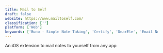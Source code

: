 ```yaml
---
title: Mail to Self
draft: false 
website: https://www.mailtoself.com/
classification: ['']
platform: ['Web']
keywords: ['Buno - Simple Note Taking', 'Certify', 'DearEle', 'Email Notes', 'Guaana', 'Jot', 'Jotbox', 'Napkin Note', 'Noto', 'Pigeon', 'Quicknotes', 'Read on Mail', 'Reminder', 'SendToEmail', 'Simplenote', 'Slapshot', 'Three.do', 'Wonder', 'fwrdto.me']
---
```

An iOS extension to mail notes to yourself from any app